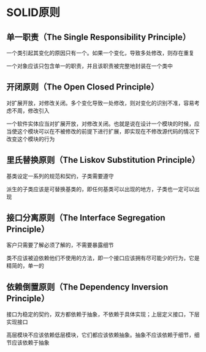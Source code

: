 # SOLID原则

## 单一职责（The Single Responsibility Principle）

一个类引起其变化的原因只有一个。如果一个变化，导致多处修改，则存在重复

一个对象应该只包含单一的职责，并且该职责被完整地封装在一个类中



## 开闭原则（The Open Closed Principle）

对扩展开放，对修改关闭。多个变化导致一处修改，则对变化的识别不准，容易考虑不周，修改引入

一个软件实体应当对扩展开放，对修改关闭。也就是说在设计一个模块的时候，应当使这个模块可以在不被修改的前提下进行扩展，即实现在不修改源代码的情况下改变这个模块的行为



## 里氏替换原则（The Liskov Substitution Principle）

基类设定一系列的规范和契约，子类需要遵守

派生的子类应该是可替换基类的，即任何基类可以出现的地方，子类也一定可以出现



## 接口分离原则（The Interface Segregation Principle）

客户只需要了解必须了解的，不需要暴露细节

类不应该被迫依赖他们不使用的方法，即一个接口应该拥有尽可能少的行为，它是精简的，单一的



## 依赖倒置原则（The Dependency Inversion Principle）

接口为稳定的契约，双方都依赖于抽象，不依赖于具体实现；上层定义接口，下层实现接口

高层模块不应该依赖低层模块，它们都应该依赖抽象。抽象不应该依赖于细节，细节应该依赖于抽象
